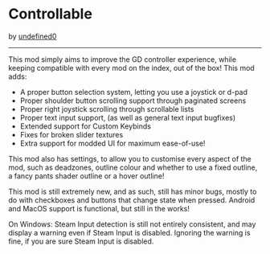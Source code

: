 # Controllable
by [undefined0](user:13351341)

---

This mod simply aims to improve the GD controller experience, while keeping
compatible with every mod on the index, out of the box! This mod adds:
- A proper button selection system, letting you use a joystick or d-pad
- Proper shoulder button scrolling support through paginated screens
- Proper right joystick scrolling through scrollable lists
- Proper text input support, (as well as general text input bugfixes)
- Extended support for Custom Keybinds
- Fixes for broken slider textures
- Extra support for modded UI for maximum ease-of-use!

This mod also has settings, to allow you to customise every aspect of the mod,
such as deadzones, outline colour and whether to use a fixed outline, a fancy
pants shader outline or a hover outline!

This mod is still extremely new, and as such, still has minor bugs, mostly to do
with checkboxes and buttons that change state when pressed. Android and MacOS
support is functional, but still in the works!

On Windows: Steam Input detection is still not entirely consistent, and may
display a warning even if Steam Input is disabled. Ignoring the warning is fine,
if you are sure Steam Input is disabled.
